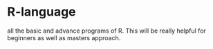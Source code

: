 # R-language
all the basic and advance programs of R.
This will be really helpful for beginners as well as masters approach.
